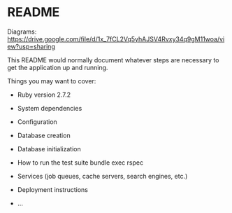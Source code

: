 # README

Diagrams: https://drive.google.com/file/d/1x_7fCL2Vq5yhAJSV4Rvxy34q9gM11woa/view?usp=sharing

This README would normally document whatever steps are necessary to get the
application up and running.

Things you may want to cover:

* Ruby version
2.7.2
* System dependencies

* Configuration

* Database creation

* Database initialization

* How to run the test suite
bundle exec rspec
* Services (job queues, cache servers, search engines, etc.)

* Deployment instructions

* ...
